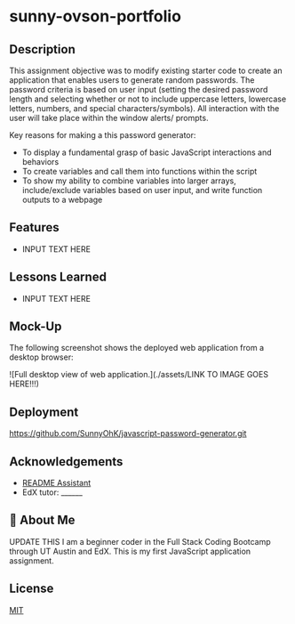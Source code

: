 # sunny-ovson-portfolio

## Description

This assignment objective was to modify existing starter code to create an application that enables users to generate random passwords. The password criteria is based on user input (setting the desired password length and selecting whether or not to include uppercase letters, lowercase letters, numbers, and special characters/symbols). All interaction with the user will take place within the window alerts/ prompts.

Key reasons for making a this password generator:
- To display a fundamental grasp of basic JavaScript interactions and behaviors
- To create variables and call them into functions within the script
- To show my ability to combine variables into larger arrays, include/exclude variables based on user input, and write function outputs to a webpage


## Features

- INPUT TEXT HERE 


## Lessons Learned

- INPUT TEXT HERE

## Mock-Up

The following screenshot shows the deployed web application from a desktop browser:

![Full desktop view of web application.](./assets/LINK TO IMAGE GOES HERE!!!)

## Deployment

https://github.com/SunnyOhK/javascript-password-generator.git


## Acknowledgements

- [README Assistant](https://readme.so/)
- EdX tutor: ______


## 🚀 About Me

UPDATE THIS
I am a beginner coder in the Full Stack Coding Bootcamp through UT Austin and EdX. This is my first JavaScript application assignment.


## License

[MIT](https://choosealicense.com/licenses/mit/)